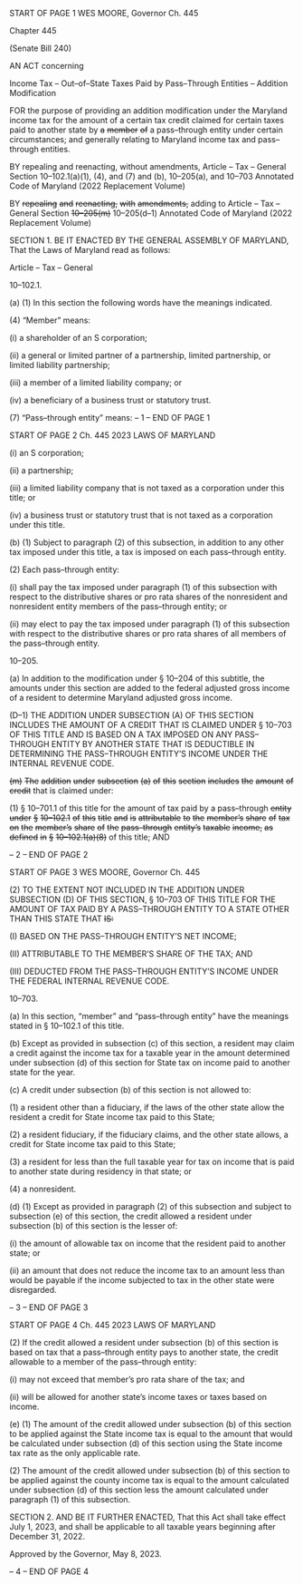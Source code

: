 START OF PAGE 1
WES MOORE, Governor Ch. 445

Chapter 445

(Senate Bill 240)

AN ACT concerning

Income Tax – Out–of–State Taxes Paid by Pass–Through Entities – Addition
Modification

FOR the purpose of providing an addition modification under the Maryland income tax for
the amount of a certain tax credit claimed for certain taxes paid to another state by
~~a~~ ~~member~~ ~~of~~ a pass–through entity under certain circumstances; and generally
relating to Maryland income tax and pass–through entities.

BY repealing and reenacting, without amendments,
Article – Tax – General
Section 10–102.1(a)(1), (4), and (7) and (b), 10–205(a), and 10–703
Annotated Code of Maryland
(2022 Replacement Volume)

BY ~~repealing~~ ~~and~~ ~~reenacting,~~ ~~with~~ ~~amendments,~~ adding to
Article – Tax – General
Section ~~10–205(m)~~ 10–205(d–1)
Annotated Code of Maryland
(2022 Replacement Volume)

SECTION 1. BE IT ENACTED BY THE GENERAL ASSEMBLY OF MARYLAND,
That the Laws of Maryland read as follows:

Article – Tax – General

10–102.1.

(a) (1) In this section the following words have the meanings indicated.

(4) “Member” means:

(i) a shareholder of an S corporation;

(ii) a general or limited partner of a partnership, limited
partnership, or limited liability partnership;

(iii) a member of a limited liability company; or

(iv) a beneficiary of a business trust or statutory trust.

(7) “Pass–through entity” means:
– 1 –
END OF PAGE 1

START OF PAGE 2
Ch. 445 2023 LAWS OF MARYLAND

(i) an S corporation;

(ii) a partnership;

(iii) a limited liability company that is not taxed as a corporation
under this title; or

(iv) a business trust or statutory trust that is not taxed as a
corporation under this title.

(b) (1) Subject to paragraph (2) of this subsection, in addition to any other tax
imposed under this title, a tax is imposed on each pass–through entity.

(2) Each pass–through entity:

(i) shall pay the tax imposed under paragraph (1) of this subsection
with respect to the distributive shares or pro rata shares of the nonresident and
nonresident entity members of the pass–through entity; or

(ii) may elect to pay the tax imposed under paragraph (1) of this
subsection with respect to the distributive shares or pro rata shares of all members of the
pass–through entity.

10–205.

(a) In addition to the modification under § 10–204 of this subtitle, the amounts
under this section are added to the federal adjusted gross income of a resident to determine
Maryland adjusted gross income.

(D–1) THE ADDITION UNDER SUBSECTION (A) OF THIS SECTION INCLUDES THE
AMOUNT OF A CREDIT THAT IS CLAIMED UNDER § 10–703 OF THIS TITLE AND IS
BASED ON A TAX IMPOSED ON ANY PASS–THROUGH ENTITY BY ANOTHER STATE THAT
IS DEDUCTIBLE IN DETERMINING THE PASS–THROUGH ENTITY’S INCOME UNDER
THE INTERNAL REVENUE CODE.

~~(m)~~ ~~The~~ ~~addition~~ ~~under~~ ~~subsection~~ ~~(a)~~ ~~of~~ ~~this~~ ~~section~~ ~~includes~~ ~~the~~ ~~amount~~ ~~of~~ ~~credit~~
that is claimed under:

(1) § 10–701.1 of this title for the amount of tax paid by a pass–through
~~entity~~ ~~under~~ ~~§~~ ~~10–102.1~~ ~~of~~ ~~this~~ ~~title~~ ~~and~~ ~~is~~ ~~attributable~~ ~~to~~ ~~the~~ ~~member’s~~ ~~share~~ ~~of~~ ~~tax~~ ~~on~~ ~~the~~
~~member’s~~ ~~share~~ ~~of~~ ~~the~~ ~~pass–through~~ ~~entity’s~~ ~~taxable~~ ~~income,~~ ~~as~~ ~~defined~~ ~~in~~ ~~§~~ ~~10–102.1(a)(8)~~
of this title; AND

– 2 –
END OF PAGE 2

START OF PAGE 3
WES MOORE, Governor Ch. 445

(2) TO THE EXTENT NOT INCLUDED IN THE ADDITION UNDER
SUBSECTION (D) OF THIS SECTION, § 10–703 OF THIS TITLE FOR THE AMOUNT OF
TAX PAID BY A PASS–THROUGH ENTITY TO A STATE OTHER THAN THIS STATE THAT
~~IS:~~

(I) BASED ON THE PASS–THROUGH ENTITY’S NET INCOME;

(II) ATTRIBUTABLE TO THE MEMBER’S SHARE OF THE TAX; AND

(III) DEDUCTED FROM THE PASS–THROUGH ENTITY’S INCOME
UNDER THE FEDERAL INTERNAL REVENUE CODE.

10–703.

(a) In this section, “member” and “pass–through entity” have the meanings stated
in § 10–102.1 of this title.

(b) Except as provided in subsection (c) of this section, a resident may claim a
credit against the income tax for a taxable year in the amount determined under subsection
(d) of this section for State tax on income paid to another state for the year.

(c) A credit under subsection (b) of this section is not allowed to:

(1) a resident other than a fiduciary, if the laws of the other state allow the
resident a credit for State income tax paid to this State;

(2) a resident fiduciary, if the fiduciary claims, and the other state allows,
a credit for State income tax paid to this State;

(3) a resident for less than the full taxable year for tax on income that is
paid to another state during residency in that state; or

(4) a nonresident.

(d) (1) Except as provided in paragraph (2) of this subsection and subject to
subsection (e) of this section, the credit allowed a resident under subsection (b) of this
section is the lesser of:

(i) the amount of allowable tax on income that the resident paid to
another state; or

(ii) an amount that does not reduce the income tax to an amount less
than would be payable if the income subjected to tax in the other state were disregarded.

– 3 –
END OF PAGE 3

START OF PAGE 4
Ch. 445 2023 LAWS OF MARYLAND

(2) If the credit allowed a resident under subsection (b) of this section is
based on tax that a pass–through entity pays to another state, the credit allowable to a
member of the pass–through entity:

(i) may not exceed that member’s pro rata share of the tax; and

(ii) will be allowed for another state’s income taxes or taxes based on
income.

(e) (1) The amount of the credit allowed under subsection (b) of this section to
be applied against the State income tax is equal to the amount that would be calculated
under subsection (d) of this section using the State income tax rate as the only applicable
rate.

(2) The amount of the credit allowed under subsection (b) of this section to
be applied against the county income tax is equal to the amount calculated under subsection
(d) of this section less the amount calculated under paragraph (1) of this subsection.

SECTION 2. AND BE IT FURTHER ENACTED, That this Act shall take effect July
1, 2023, and shall be applicable to all taxable years beginning after December 31, 2022.

Approved by the Governor, May 8, 2023.

– 4 –
END OF PAGE 4